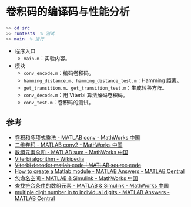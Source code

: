 # 卷积码的编译码与性能分析

```matlab
>> cd src
>> runtests  % 测试
>> main  % 运行
```

- 程序入口
  - `main.m`：实验内容。
- 模块
  - `conv_encode.m`：编码卷积码。
  - `hamming_distance.m`、`hamming_distance_test.m`：Hamming 距离。
  - `get_transition.m`、`get_transition_test.m`：生成转移方阵。
  - `conv_decode.m`：用 Viterbi 算法解码卷积码。
  - `conv_test.m`：卷积码的测试。

## 参考

- [卷积和多项式乘法 - MATLAB conv - MathWorks 中国](https://ww2.mathworks.cn/help/releases/R2020b/matlab/ref/conv.html)
- [二维卷积 - MATLAB conv2 - MathWorks 中国](https://ww2.mathworks.cn/help/releases/R2020b/matlab/ref/conv2.html)
- [数组元素总和 - MATLAB sum - MathWorks 中国](https://ww2.mathworks.cn/help/releases/R2020b/matlab/ref/sum.html)
- [Viterbi algorithm - Wikipedia](https://en.wikipedia.org/wiki/Viterbi_algorithm)
- ~~[Viterbi decoder matlab code | MATLAB source code](https://www.rfwireless-world.com/source-code/MATLAB/viterbi-decoder-matlab-code.html)~~
- [How to create a Matlab module - MATLAB Answers - MATLAB Central](https://ww2.mathworks.cn/matlabcentral/answers/398355-how-to-create-a-matlab-module)
- [包命名空间 - MATLAB & Simulink - MathWorks 中国](https://ww2.mathworks.cn/help/matlab/matlab_oop/scoping-classes-with-packages.html)
- [查找符合条件的数组元素 - MATLAB & Simulink - MathWorks 中国](https://ww2.mathworks.cn/help/matlab/matlab_prog/find-array-elements-that-meet-a-condition.html)
- [multiple digit number in to individual digits - MATLAB Answers - MATLAB Central](https://ww2.mathworks.cn/matlabcentral/answers/142887-multiple-digit-number-in-to-individual-digits)
